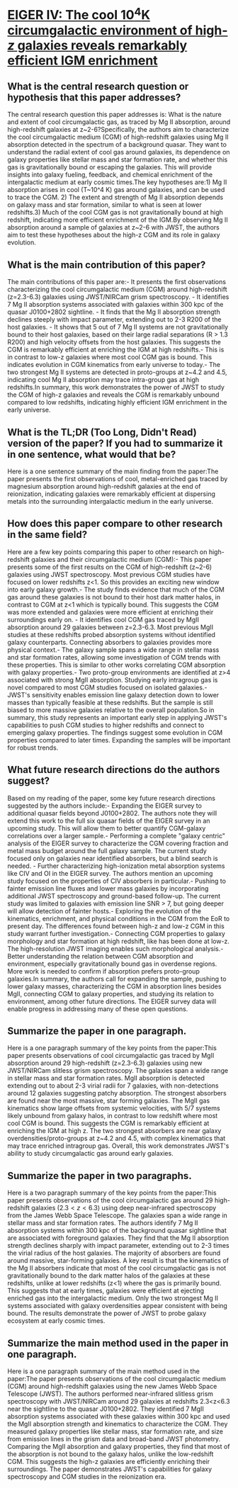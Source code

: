# [EIGER IV: The cool 10$^4$K circumgalactic environment of high-$z$   galaxies reveals remarkably efficient IGM enrichment](https://arxiv.org/abs/2307.1273)

## What is the central research question or hypothesis that this paper addresses?

The central research question this paper addresses is: What is the nature and extent of cool circumgalactic gas, as traced by Mg II absorption, around high-redshift galaxies at z~2-6?Specifically, the authors aim to characterize the cool circumgalactic medium (CGM) of high-redshift galaxies using Mg II absorption detected in the spectrum of a background quasar. They want to understand the radial extent of cool gas around galaxies, its dependence on galaxy properties like stellar mass and star formation rate, and whether this gas is gravitationally bound or escaping the galaxies. This will provide insights into galaxy fueling, feedback, and chemical enrichment of the intergalactic medium at early cosmic times.The key hypotheses are:1) Mg II absorption arises in cool (T~10^4 K) gas around galaxies, and can be used to trace the CGM. 2) The extent and strength of Mg II absorption depends on galaxy mass and star formation, similar to what is seen at lower redshifts.3) Much of the cool CGM gas is not gravitationally bound at high redshift, indicating more efficient enrichment of the IGM.By observing Mg II absorption around a sample of galaxies at z~2-6 with JWST, the authors aim to test these hypotheses about the high-z CGM and its role in galaxy evolution.


## What is the main contribution of this paper?

The main contributions of this paper are:- It presents the first observations characterizing the cool circumgalactic medium (CGM) around high-redshift (z=2.3-6.3) galaxies using JWST/NIRCam grism spectroscopy. - It identifies 7 Mg II absorption systems associated with galaxies within 300 kpc of the quasar J0100+2802 sightline. - It finds that the Mg II absorption strength declines steeply with impact parameter, extending out to 2-3 R200 of the host galaxies. - It shows that 5 out of 7 Mg II systems are not gravitationally bound to their host galaxies, based on their large radial separations (R > 1.3 R200) and high velocity offsets from the host galaxies. This suggests the CGM is remarkably efficient at enriching the IGM at high redshifts.- This is in contrast to low-z galaxies where most cool CGM gas is bound. This indicates evolution in CGM kinematics from early universe to today.- The two strongest Mg II systems are detected in proto-groups at z~4.2 and 4.5, indicating cool Mg II absorption may trace intra-group gas at high redshifts.In summary, this work demonstrates the power of JWST to study the CGM of high-z galaxies and reveals the CGM is remarkably unbound compared to low redshifts, indicating highly efficient IGM enrichment in the early universe.


## What is the TL;DR (Too Long, Didn't Read) version of the paper? If you had to summarize it in one sentence, what would that be?

Here is a one sentence summary of the main finding from the paper:The paper presents the first observations of cool, metal-enriched gas traced by magnesium absorption around high-redshift galaxies at the end of reionization, indicating galaxies were remarkably efficient at dispersing metals into the surrounding intergalactic medium in the early universe.


## How does this paper compare to other research in the same field?

Here are a few key points comparing this paper to other research on high-redshift galaxies and their circumgalactic medium (CGM):- This paper presents some of the first results on the CGM of high-redshift (z~2-6) galaxies using JWST spectroscopy. Most previous CGM studies have focused on lower redshifts z<1. So this provides an exciting new window into early galaxy growth.- The study finds evidence that much of the CGM gas around these galaxies is not bound to their host dark matter halos, in contrast to CGM at z<1 which is typically bound. This suggests the CGM was more extended and galaxies were more efficient at enriching their surroundings early on. - It identifies cool CGM gas traced by MgII absorption around 29 galaxies between z=2.3-6.3. Most previous MgII studies at these redshifts probed absorption systems without identified galaxy counterparts. Connecting absorbers to galaxies provides more physical context.- The galaxy sample spans a wide range in stellar mass and star formation rates, allowing some investigation of CGM trends with these properties. This is similar to other works correlating CGM absorption with galaxy properties.- Two proto-group environments are identified at z>4 associated with strong MgII absorption. Studying early intragroup gas is novel compared to most CGM studies focused on isolated galaxies.- JWST's sensitivity enables emission line galaxy detection down to lower masses than typically feasible at these redshifts. But the sample is still biased to more massive galaxies relative to the overall population.So in summary, this study represents an important early step in applying JWST's capabilities to push CGM studies to higher redshifts and connect to emerging galaxy properties. The findings suggest some evolution in CGM properties compared to later times. Expanding the samples will be important for robust trends.


## What future research directions do the authors suggest?

Based on my reading of the paper, some key future research directions suggested by the authors include:- Expanding the EIGER survey to additional quasar fields beyond J0100+2802. The authors note they will extend this work to the full six quasar fields of the EIGER survey in an upcoming study. This will allow them to better quantify CGM-galaxy correlations over a larger sample.- Performing a complete "galaxy centric" analysis of the EIGER survey to characterize the CGM covering fraction and metal mass budget around the full galaxy sample. The current study focused only on galaxies near identified absorbers, but a blind search is needed. - Further characterizing high-ionization metal absorption systems like CIV and OI in the EIGER survey. The authors mention an upcoming study focused on the properties of CIV absorbers in particular.- Pushing to fainter emission line fluxes and lower mass galaxies by incorporating additional JWST spectroscopy and ground-based follow-up. The current study was limited to galaxies with emission line SNR > 7, but going deeper will allow detection of fainter hosts.- Exploring the evolution of the kinematics, enrichment, and physical conditions in the CGM from the EoR to present day. The differences found between high-z and low-z CGM in this study warrant further investigation.- Connecting CGM properties to galaxy morphology and star formation at high redshift, like has been done at low-z. The high-resolution JWST imaging enables such morphological analysis.- Better understanding the relation between CGM absorption and environment, especially gravitationally bound gas in overdense regions. More work is needed to confirm if absorption prefers proto-group galaxies.In summary, the authors call for expanding the sample, pushing to lower galaxy masses, characterizing the CGM in absorption lines besides MgII, connecting CGM to galaxy properties, and studying its relation to environment, among other future directions. The EIGER survey data will enable progress in addressing many of these open questions.


## Summarize the paper in one paragraph.

Here is a one paragraph summary of the key points from the paper:This paper presents observations of cool circumgalactic gas traced by MgII absorption around 29 high-redshift (z=2.3-6.3) galaxies using new JWST/NIRCam slitless grism spectroscopy. The galaxies span a wide range in stellar mass and star formation rates. MgII absorption is detected extending out to about 2-3 virial radii for 7 galaxies, with non-detections around 12 galaxies suggesting patchy absorption. The strongest absorbers are found near the most massive, star forming galaxies. The MgII gas kinematics show large offsets from systemic velocities, with 5/7 systems likely unbound from galaxy halos, in contrast to low redshift where most cool CGM is bound. This suggests the CGM is remarkably efficient at enriching the IGM at high z. The two strongest absorbers are near galaxy overdensities/proto-groups at z~4.2 and 4.5, with complex kinematics that may trace enriched intragroup gas. Overall, this work demonstrates JWST's ability to study circumgalactic gas around early galaxies.


## Summarize the paper in two paragraphs.

Here is a two paragraph summary of the key points from the paper:This paper presents observations of the cool circumgalactic gas around 29 high-redshift galaxies ($2.3<z<6.3$) using deep near-infrared spectroscopy from the James Webb Space Telescope. The galaxies span a wide range in stellar mass and star formation rates. The authors identify 7 Mg II absorption systems within 300 kpc of the background quasar sightline that are associated with foreground galaxies. They find that the Mg II absorption strength declines sharply with impact parameter, extending out to 2-3 times the virial radius of the host galaxies. The majority of absorbers are found around massive, star-forming galaxies. A key result is that the kinematics of the Mg II absorbers indicate that most of the cool circumgalactic gas is not gravitationally bound to the dark matter halos of the galaxies at these redshifts, unlike at lower redshifts (z<1) where the gas is primarily bound. This suggests that at early times, galaxies were efficient at ejecting enriched gas into the intergalactic medium. Only the two strongest Mg II systems associated with galaxy overdensities appear consistent with being bound. The results demonstrate the power of JWST to probe galaxy ecosystem at early cosmic times.


## Summarize the main method used in the paper in one paragraph.

Here is a one paragraph summary of the main method used in the paper:The paper presents observations of the cool circumgalactic medium (CGM) around high-redshift galaxies using the new James Webb Space Telescope (JWST). The authors performed near-infrared slitless grism spectroscopy with JWST/NIRCam around 29 galaxies at redshifts 2.3<z<6.3 near the sightline to the quasar J0100+2802. They identified 7 MgII absorption systems associated with these galaxies within 300 kpc and used the MgII absorption strength and kinematics to characterize the CGM. They measured galaxy properties like stellar mass, star formation rate, and size from emission lines in the grism data and broad-band JWST photometry. Comparing the MgII absorption and galaxy properties, they find that most of the absorption is not bound to the galaxy halos, unlike the low-redshift CGM. This suggests the high-z galaxies are efficiently enriching their surroundings. The paper demonstrates JWST's capabilities for galaxy spectroscopy and CGM studies in the reionization era.
